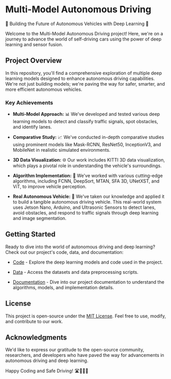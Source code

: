 # Multi-Model Autonomous Driving

🚗 Building the Future of Autonomous Vehicles with Deep Learning 🤖

Welcome to the Multi-Model Autonomous Driving project! Here, we're on a journey to advance the world of self-driving cars using the power of deep learning and sensor fusion.

## Project Overview

In this repository, you'll find a comprehensive exploration of multiple deep learning models designed to enhance autonomous driving capabilities. We're not just building models; we're paving the way for safer, smarter, and more efficient autonomous vehicles.

### Key Achievements

- **Multi-Model Approach:** 📊 We've developed and tested various deep learning models to detect and classify traffic signals, spot obstacles, and identify lanes.

- **Comparative Study:** 📈 We've conducted in-depth comparative studies using prominent models like Mask-RCNN, ResNet50, InceptionV3, and MobileNet in realistic simulated environments.

- **3D Data Visualization:** 🌐 Our work includes KITTI 3D data visualization, which plays a pivotal role in understanding the vehicle's surroundings.

- **Algorithm Implementation:** 🤖 We've worked with various cutting-edge algorithms, including FCNN, DeepSort, MTAN, SFA 3D, UNetXST, and ViT, to improve vehicle perception.

- **Real Autonomous Vehicle:** 🚀 We've taken our knowledge and applied it to build a tangible autonomous driving vehicle. This real-world system uses Jetson Nano, Arduino, and Ultrasonic Sensors to detect lanes, avoid obstacles, and respond to traffic signals through deep learning and image segmentation.

## Getting Started

Ready to dive into the world of autonomous driving and deep learning? Check out our project's code, data, and documentation:

- [Code](/code) - Explore the deep learning models and code used in the project.

- [Data](/data) - Access the datasets and data preprocessing scripts.

- [Documentation](/docs) - Dive into our project documentation to understand the algorithms, models, and implementation details.


## License

This project is open-source under the [MIT License](/LICENSE). Feel free to use, modify, and contribute to our work.

## Acknowledgments

We'd like to express our gratitude to the open-source community, researchers, and developers who have paved the way for advancements in autonomous driving and deep learning.

Happy Coding and Safe Driving! 🛣️👨‍💻🚗


